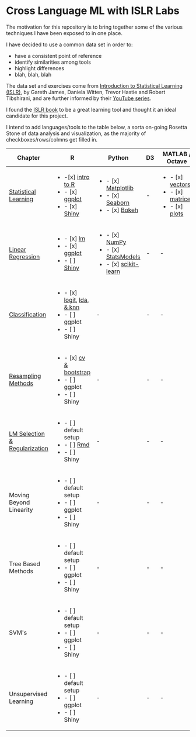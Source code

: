 # Cross Language ML with ISLR Labs


The motivation for this repository is to bring together some of the various techniques I have been exposed to in one place. 

I have decided to use a common data set in order to:

- have a consistent point of reference
- identify similarities among tools
- highlight differences
- blah, blah, blah

The data set and exercises come from <a href="http://www-bcf.usc.edu/~gareth/ISL/" target="_blank">Introduction to Statistical Learning (ISLR)</a>, by Gareth James, Daniela Witten, Trevor Hastie and Robert Tibshirani, and are further informed by their <a href="https://www.youtube.com/user/dataschool/playlists?shelf_id=4&view=50&sort=dd" target="_blank">YouTube series</a>. 

I found the <a href="http://www-bcf.usc.edu/~gareth/ISL/ISLR%20Sixth%20Printing.pdf" target="_blank">ISLR book</a> to be a great learning tool and thought it an ideal candidate for this project. 

I intend to add languages/tools to the table below, a sorta on-going Rosetta Stone of data analysis and visualization, as the majority of checkboxes/rows/colmns get filled in.

| Chapter  | R  | Python  | D3 | MATLAB / Octave | Weka | Excel (?!) |
| ------------- | ------------- | ------------- | ------------- | ------------- | ------------- | ------------- |
| [Statistical Learning](ch02_Statistical_Learning) | <ul><li>-[x] [intro to R](ch02_Statistical_Learning/Intro.R)</li><li>- [x] [ggplot](ch02_Statistical_Learning/Intro_ggplot.md)</li><li>- [x] [Shiny](ch02_Statistical_Learning/shiny)</li></ul>| <ul><li>- [x] [Matplotlib][py02]</li><li>- [x] [Seaborn][py02]</li><li>- [x] [Bokeh][py02]</li></ul> | - | <ul><li>- [x] [vectors][oct02]</li><li>- [x] [matrices][oct02]</li><li>- [x] [plots][oct02] </li></ul> | <ul><li>- [x] [summary plots](ch02_Statistical_Learning/Intro_weka.md) </li></ul> | - |
| [Linear Regression](ch03_Linear_Regression) | <ul><li>- [x] [lm](ch03_Linear_Regression/regression.R)</li><li>- [x] [ggplot](ch03_Linear_Regression/ch03_ggplot.md)</li><li>- [ ] [Shiny](ch03_Linear_Regression/shiny)</li></ul> | <ul><li>- [x] [NumPy][py03]</li><li>- [x] [StatsModels][py03]</li><li>- [x] [scikit-learn][py03]</li></ul> | - | - | <ul><li>- [x] [classifier output](ch03_Linear_Regression/ch03_weka.md) </li></ul> | - |
| [Classification](ch04_Classification) | <ul><li>- [x]  [logit](ch04_Classification/classification1.R), [lda, & knn](ch04_Classification/classification2.R)</li><li>- [ ] ggplot</li><li>- [ ] Shiny</li></ul> | - | - | - | - |
| [Resampling Methods](ch05_Resampling_Methods)  | <ul><li>- [x] [cv & bootstrap](ch05_Resampling_Methods/validation.R)</li><li>- [ ] ggplot</li><li>- [ ] Shiny</li></ul>  | - | - | - | - | - |
| [LM Selection & Regularization][ch06] | <ul><li>- [ ] default setup</li><li>- [ ] [Rmd](ch06_Linear_Model_Selection_and_Regularization/modelselect.Rmd)</li><li>- [ ] Shiny</li></ul>  | - | - | - | - | - |
| Moving Beyond Linearity  | <ul><li>- [ ] default setup</li><li>- [ ] ggplot</li><li>- [ ] Shiny</li></ul>  | - | - | - | - | - |
| Tree Based Methods | <ul><li>- [ ] default setup</li><li>- [ ] ggplot</li><li>- [ ] Shiny</li></ul>  | - | - | - | - | - |
| SVM's  | <ul><li>- [ ] default setup</li><li>- [ ] ggplot</li><li>- [ ] Shiny</li></ul>  | - | - | - | - | - |
| Unsupervised Learning | <ul><li>- [ ] default setup</li><li>- [ ] ggplot</li><li>- [ ] Shiny</li></ul>  | - | - | - | - | - |


[py02]: ch02_Statistical_Learning/Intro.ipynb
[py03]: ch03_Linear_Regression/regression.ipynb
[oct02]: ch02_Statistical_Learning/Intro_octave.md
[ch06]: ch06_Linear_Model_Selection_and_Regularization
